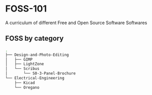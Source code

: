 FOSS-101
========

A curriculum of different Free and Open Source Software Softwares



## FOSS by category

```sh
.
├── Design-and-Photo-Editing
│   ├── GIMP
│   ├── LightZone
│   └── Scribus
│       └── S0-3-Panel-Brochure
└── Electrical-Engineering
    ├── Kicad
    └── Oregano
```
